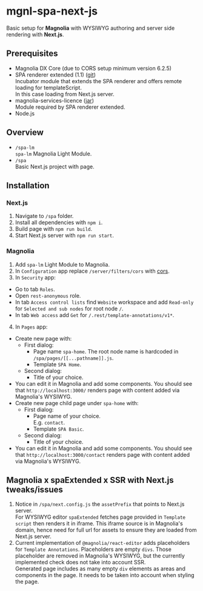 # mgnl-spa-next-js

Basic setup for **Magnolia** with WYSIWYG authoring and server side rendering with **Next.js**.

## Prerequisites

- Magnolia DX Core (due to CORS setup minimum version 6.2.5)
- SPA renderer extended (1.1) ([git](https://git.magnolia-cms.com/projects/INCUBATOR/repos/spa-rendering-extended/browse/readme.md))  
  Incubator module that extends the SPA renderer and offers remote loading for templateScript.  
  In this case loading from Next.js server.
- magnolia-services-licence ([jar](https://nexus.magnolia-cms.com/service/local/artifact/maven/redirect?r=magnolia.incubator.releases&g=info.magnolia&a=magnolia-services-licence&v=1.0.2&e=jar))  
  Module required by SPA renderer extended.
- Node.js

## Overview

- `/spa-lm`  
  `spa-lm` Magnolia Light Module.
- `/spa`  
  Basic Next.js project with page.

## Installation

### Next.js

1. Navigate to `/spa` folder.
2. Install all dependencies with `npm i`.
3. Build page with `npm run build`.
4. Start Next.js server with `npm run start`.

### Magnolia

1. Add `spa-lm` Light Module to Magnolia.
2. In `Configuration` app replace `/server/filters/cors` with [cors](https://gist.githubusercontent.com/bartoszstaryga/4265e52d4284654b22b598f73d91e1e8/raw/c13d73b86d10d187bf63840853851cc22b997896/config.server.filters.cors.yaml).
3. In `Security` app:

- Go to tab `Roles`.
- Open `rest-anonymous` role.
- In tab `Access control lists` find `Website` workspace and add `Read-only` for `Selected and sub nodes` for root node `/`.
- In tab `Web access` add `Get` for `/.rest/template-annotations/v1*`.

4. In `Pages` app:

- Create new page with:
  - First dialog:
    - Page name `spa-home`.
      The root node name is hardcoded in `/spa/pages/[[...pathname]].js`.
    - Template `SPA Home`.
  - Second dialog:
    - Title of your choice.
- You can edit it in Magnolia and add some components. You should see that `http://localhost:3000/` renders page with content added via Magnolia's WYSIWYG.
- Create new page child page under `spa-home` with:
  - First dialog:
    - Page name of your choice.  
      E.g. `contact`.
    - Template `SPA Basic`.
  - Second dialog:
    - Title of your choice.
- You can edit it in Magnolia and add some components. You should see that `http://localhost:3000/contact` renders page with content added via Magnolia's WYSIWYG.

## Magnolia x spaExtended x SSR with Next.js tweaks/issues

1. Notice in `/spa/next.config.js` the `assetPrefix` that points to Next.js server.  
   For WYSIWYG editor `spaExtended` fetches page provided in `Template script` then renders it in iframe. This iframe source is in Magnolia's domain, hence need for full url for assets to ensure they are loaded from Next.js server.
2. Current implementation of `@magnolia/react-editor` adds placeholders for `Template Annotations`. Placeholders are empty `divs`. Those placeholder are removed in Magnolia's WYSIWYG, but the currently implemented check does not take into account SSR.  
   Generated page includes as many empty `div` elements as areas and components in the page. It needs to be taken into account when styling the page.
